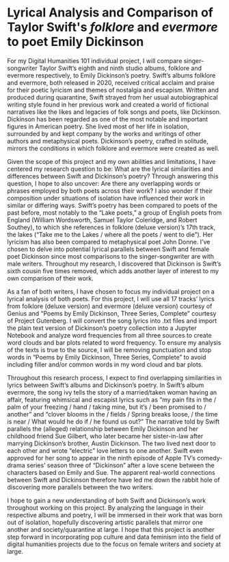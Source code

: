 # Lyrical Analysis and Comparison of Taylor Swift's _folklore_ and _evermore_ to poet Emily Dickinson

For my Digital Humanities 101 individual project, I will compare singer-songwriter Taylor Swift’s eighth and ninth studio albums, folklore and evermore respectively, to Emily Dickinson’s poetry. Swift’s albums folklore and evermore, both released in 2020, received critical acclaim and praise for their poetic lyricism and themes of nostalgia and escapism. Written and produced during quarantine, Swift strayed from her usual autobiographical writing style found in her previous work and created a world of fictional narratives like the likes and legacies of folk songs and poets, like Dickinson. Dickinson has been regarded as one of the most notable and important figures in American poetry. She lived most of her life in isolation, surrounded by and kept company by the works and writings of other authors and metaphysical poets. Dickinson’s poetry, crafted in solitude, mirrors the conditions in which folklore and evermore were created as well. 

Given the scope of this project and my own abilities and limitations, I have centered my research question to be: What are the lyrical similarities and differences between Swift and Dickinson’s poetry? Through answering this question, I hope to also uncover: Are there any overlapping words or phrases employed by both poets across their work? I also wonder if their composition under situations of isolation have influenced their work in similar or differing ways. Swift’s poetry has been compared to poets of the past before, most notably to the “Lake poets,” a group of English poets from England (William Wordsworth, Samuel Taylor Coleridge, and Robert Southey), to which she references in folklore (deluxe version)’s 17th track, the lakes (“Take me to the Lakes / where all the poets / went to die”). Her lyricism has also been compared to metaphysical poet John Donne. I’ve chosen to delve into potential lyrical parallels between Swift and female poet Dickinson since most comparisons to the singer-songwriter are with male writers. Throughout my research, I discovered that Dickinson is Swift’s sixth cousin five times removed, which adds another layer of interest to my own comparison of their work. 

As a fan of both writers, I have chosen to focus my individual project on a lyrical analysis of both poets. For this project, I will use all 17 tracks’ lyrics from folklore (deluxe version) and evermore (deluxe version) courtesy of Genius and “Poems by Emily Dickinson, Three Series, Complete” courtesy of Project Gutenberg. I will convert the song lyrics into .txt files and import the plain text version of Dickinson’s poetry collection into a Jupyter Notebook and analyze word frequencies from all three sources to create word clouds and bar plots related to word frequency. To ensure my analysis of the texts is true to the source, I will be removing punctuation and stop words in “Poems by Emily Dickinson, Three Series, Complete” to avoid including filler and/or common words in my word cloud and bar plots.

Throughout this research process, I expect to find overlapping similarities in lyrics between Swift’s albums and Dickinson’s poetry. In Swift’s album evermore, the song ivy tells the story of a married/taken woman having an affair, featuring whimsical and escapist lyrics such as “my pain fits in the / palm of your freezing / hand / taking mine, but it’s / been promised to / another” and “clover blooms in the / fields / Spring breaks loose, / the time is near / What would he do if / he found us out?” The narrative told by Swift parallels the (alleged) relationship between Emily Dickinson and her childhood friend Sue Gilbert, who later became her sister-in-law after marrying Dickinson’s brother, Austin Dickinson. The two lived next door to each other and wrote “electric” love letters to one another. Swift even approved for her song to appear in the ninth episode of Apple TV’s comedy-drama series’ season three of “Dickinson” after a love scene between the characters based on Emily and Sue. The apparent real-world connections between Swift and Dickinson therefore have led me down the rabbit hole of discovering more parallels between the two writers.

I hope to gain a new understanding of both Swift and Dickinson’s work throughout working on this project. By analyzing the language in their respective albums and poetry, I will be immersed in their work that was born out of isolation, hopefully discovering artistic parallels that mirror one another and society/quarantine at large. I hope that this project is another step forward in incorporating pop culture and data feminism into the field of digital humanities projects due to the focus on female writers and society at large.
